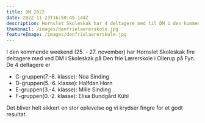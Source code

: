 ```yaml
---
title: DM 2022
date: 2022-11-23T16:50:49.144Z
description: Hornslet Skoleskak har 4 deltagere med til DM i den kommende weekend
thumbnail: /images/denfrielaererskole.jpg
featureImage: /images/denfrielaererskole.jpg
---
```


I﻿ den kommende weekend (25. - 27. november) har Hornslet Skoleskak fire deltagere med ved DM i Skoleskak på Den frie Lærerskole i Ollerup på Fyn. De 4 deltagere er 

* C-gruppen(7.-8. klasse): Noa Sinding
* D﻿-gruppen(5.-6. klasse): Halfdan Horn
* E﻿-gruppen(3.-4. klasse): Mille Sinding
* F﻿-gruppen(0.-2. klasse): Elisa Bundgård Kühl

D﻿et bliver helt sikkert en stor oplevelse og vi krydser fingre for et godt resultat.